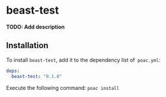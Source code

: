 # beast-test
**TODO: Add description**

## Installation

To install `beast-test`, add it to the dependency list of` poac.yml`:

```yaml
deps:
  beast-test: "0.1.0"
```

Execute the following command:
`poac install`

